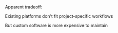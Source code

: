 Apparent tradeoff:

Existing platforms don't fit project-specific workflows

But custom software is more expensive to maintain
